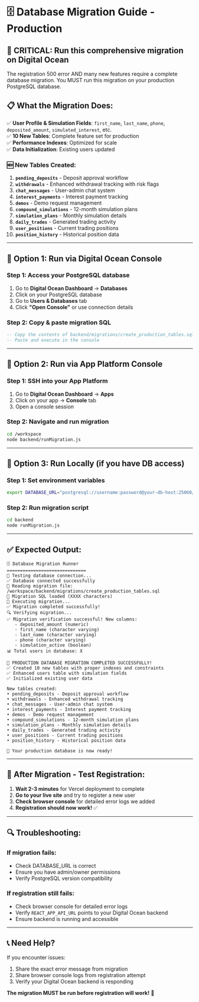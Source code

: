 # 🗄️ Database Migration Guide - Production

## 🚨 **CRITICAL: Run this comprehensive migration on Digital Ocean**

The registration 500 error AND many new features require a complete database migration. You MUST run this migration on your production PostgreSQL database.

## 📋 **What the Migration Does:**

✅ **User Profile & Simulation Fields**: `first_name`, `last_name`, `phone`, `deposited_amount`, `simulated_interest`, etc.  
✅ **10 New Tables**: Complete feature set for production  
✅ **Performance Indexes**: Optimized for scale  
✅ **Data Initialization**: Existing users updated  

### 🆕 **New Tables Created:**
1. **`pending_deposits`** - Deposit approval workflow
2. **`withdrawals`** - Enhanced withdrawal tracking with risk flags
3. **`chat_messages`** - User-admin chat system
4. **`interest_payments`** - Interest payment tracking
5. **`demos`** - Demo request management
6. **`compound_simulations`** - 12-month simulation plans
7. **`simulation_plans`** - Monthly simulation details
8. **`daily_trades`** - Generated trading activity
9. **`user_positions`** - Current trading positions
10. **`position_history`** - Historical position data  

---

## 🔧 **Option 1: Run via Digital Ocean Console**

### Step 1: Access your PostgreSQL database
1. Go to **Digital Ocean Dashboard** → **Databases** 
2. Click on your PostgreSQL database
3. Go to **Users & Databases** tab
4. Click **"Open Console"** or use connection details

### Step 2: Copy & paste migration SQL
```sql
-- Copy the contents of backend/migrations/create_production_tables.sql
-- Paste and execute in the console
```

---

## 🔧 **Option 2: Run via App Platform Console**

### Step 1: SSH into your App Platform
1. Go to **Digital Ocean Dashboard** → **Apps**
2. Click on your app → **Console** tab
3. Open a console session

### Step 2: Navigate and run migration
```bash
cd /workspace
node backend/runMigration.js
```

---

## 🔧 **Option 3: Run Locally (if you have DB access)**

### Step 1: Set environment variables
```bash
export DATABASE_URL="postgresql://username:password@your-db-host:25060/database?sslmode=require"
```

### Step 2: Run migration script
```bash
cd backend
node runMigration.js
```

---

## ✅ **Expected Output:**

```
🗄️ Database Migration Runner
==============================
🔌 Testing database connection...
✅ Database connected successfully
📁 Reading migration file: /workspace/backend/migrations/create_production_tables.sql
📝 Migration SQL loaded (XXXX characters)
🚀 Executing migration...
✅ Migration completed successfully!
🔍 Verifying migration...
✅ Migration verification successful! New columns:
   - deposited_amount (numeric)
   - first_name (character varying)
   - last_name (character varying)
   - phone (character varying)
   - simulation_active (boolean)
📊 Total users in database: X

🎉 PRODUCTION DATABASE MIGRATION COMPLETED SUCCESSFULLY!
✅ Created 10 new tables with proper indexes and constraints
✅ Enhanced users table with simulation fields
✅ Initialized existing user data

New tables created:
• pending_deposits - Deposit approval workflow
• withdrawals - Enhanced withdrawal tracking
• chat_messages - User-admin chat system
• interest_payments - Interest payment tracking
• demos - Demo request management
• compound_simulations - 12-month simulation plans
• simulation_plans - Monthly simulation details
• daily_trades - Generated trading activity
• user_positions - Current trading positions
• position_history - Historical position data

🚀 Your production database is now ready!
```

---

## 🧪 **After Migration - Test Registration:**

1. **Wait 2-3 minutes** for Vercel deployment to complete
2. **Go to your live site** and try to register a new user
3. **Check browser console** for detailed error logs we added
4. **Registration should now work!** ✅

---

## 🔍 **Troubleshooting:**

### If migration fails:
- Check DATABASE_URL is correct
- Ensure you have admin/owner permissions
- Verify PostgreSQL version compatibility

### If registration still fails:
- Check browser console for detailed error logs
- Verify `REACT_APP_API_URL` points to your Digital Ocean backend
- Ensure backend is running and accessible

---

## 📞 **Need Help?**

If you encounter issues:
1. Share the exact error message from migration
2. Share browser console logs from registration attempt
3. Verify your Digital Ocean backend is responding

**The migration MUST be run before registration will work!** 🚨